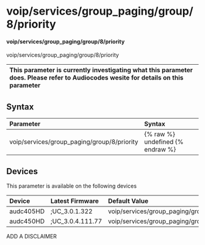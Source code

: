﻿---
description: voip/services/group_paging/group/8/priority
search: false
---

# voip/services/group_paging/group/8/priority

#### voip/services/group_paging/group/8/priority

voip/services/group_paging/group/8/priority


| This parameter is currently investigating what this parameter does. Please refer to Audiocodes wesite for details on this parameter | 
| :--- |

## Syntax
| Parameter | Syntax |
| :--- | :--- |
|voip/services/group_paging/group/8/priority | {% raw %} undefined {% endraw %}|

## Devices
This parameter is available on the following devices

| Device | Latest Firmware | Default Value |
|:---|:---|:---|
| audc405HD | ;UC_3.0.1.322 | voip/services/group_paging/group/8/priority=NORMAL 
| audc450HD | ;UC_3.0.4.111.77 | voip/services/group_paging/group/8/priority=NORMAL 

ADD A DISCLAIMER
